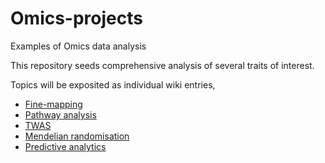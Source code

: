 # Omics-projects

Examples of Omics data analysis

This repository seeds comprehensive analysis of several traits of interest.

Topics will be exposited as individual wiki entries,

* [Fine-mapping](https://github.com/jinghuazhao/Omics-projects/wiki/Fine-mapping)
* [Pathway analysis](https://github.com/jinghuazhao/Omics-projects/wiki/pathway-analysis)
* [TWAS](https://github.com/jinghuazhao/Omics-projects/wiki/TWAS)
* [Mendelian randomisation](https://github.com/jinghuazhao/Omics-projects/wiki/Mendelian-radnomisation)
* [Predictive analytics](https://github.com/jinghuazhao/Omics-projects/wiki/Predictive-analytics)
